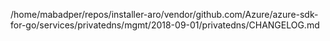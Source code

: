 /home/mabadper/repos/installer-aro/vendor/github.com/Azure/azure-sdk-for-go/services/privatedns/mgmt/2018-09-01/privatedns/CHANGELOG.md